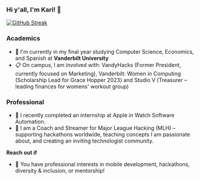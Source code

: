 ### Hi y'all, I'm Kari! 👋

[![GitHub Streak](https://streak-stats.demolab.com?user=KarolinaGroszewska&theme=github-dark-blue&date_format=M%20j%5B%2C%20Y%5D)](https://git.io/streak-stats)

### Academics
- 🏫 I'm currently in my final year studying Computer Science, Economics, and Spanish at **Vanderbilt University**
- 📋 On campus, I am involved with: VandyHacks (Former President, currently focused on Marketing), Vanderbilt: Women in Computing (Scholarship Lead for Grace Hopper 2023) and Studio V (Treasurer – leading finances for womens' workout group)

### Professional 
- 🍎 I recently completed an internship at Apple in Watch Software Automation.
- 🛫 I am a Coach and Streamer for Major League Hacking (MLH) – supporting hackathons worldwide, teaching concepts I am passionate about, and creating an inviting technologist community.
  
<b>Reach out if</b>
- 💬 You have professional interests in mobile development, hackathons, diversity & inclusion, or mentorship!


